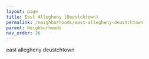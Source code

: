 ```yaml
---
layout: page
title: East Allegheny (Deustchtown)  
permalink: /neighborhoods/east-allegheny-deustchtown
parent: Neighborhoods
nav_order: 26
---
```


east allegheny deustchtown